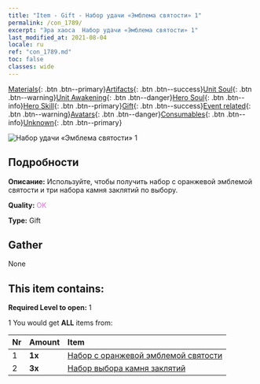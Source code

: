 ```yaml
---
title: "Item - Gift - Набор удачи «Эмблема святости» 1"
permalink: /con_1789/
excerpt: "Эра хаоса  Набор удачи «Эмблема святости» 1"
last_modified_at: 2021-08-04
locale: ru
ref: "con_1789.md"
toc: false
classes: wide
---
```

 [Materials](/ItemsRU/){: .btn .btn--primary}[Artifacts](/ItemsRU/Artifacts/){: .btn .btn--success}[Unit Soul](/ItemsRU/UnitSoul/){: .btn .btn--warning}[Unit Awakening](/ItemsRU/UnitAwakening/){: .btn .btn--danger}[Hero Soul](/ItemsRU/HeroSoul/){: .btn .btn--info}[Hero Skill](/ItemsRU/HeroSkill/){: .btn .btn--primary}[Gift](/ItemsRU/Gift/){: .btn .btn--success}[Event related](/ItemsRU/Events/){: .btn .btn--warning}[Avatars](/ItemsRU/Avatars/){: .btn .btn--danger}[Consumables](/ItemsRU/Consumables/){: .btn .btn--info}[Unknown](/ItemsRU/Unknown/){: .btn .btn--primary}

 ![Набор удачи «Эмблема святости» 1](/images/t/i_907411.png)

## Подробности
 **Описание:** Используйте, чтобы получить набор с оранжевой эмблемой святости и три набора камня заклятий по выбору.

 **Quality:** <span style="color: #DA70D6">OK</span>

 **Type:** Gift

## Gather

  None

## This item contains:

 **Required Level to open:** 1

 1 You would get **ALL** items  from:

  | Nr | Amount |     Item    |
  |:---|:-------|:------------|
  | 1 |  **1x** | [Набор с оранжевой эмблемой святости](/ItemsRU/con_1794/) |  | 
  | 2 |  **3x** | [Набор выбора камня заклятий](/ItemsRU/con_1480/) |  | 
